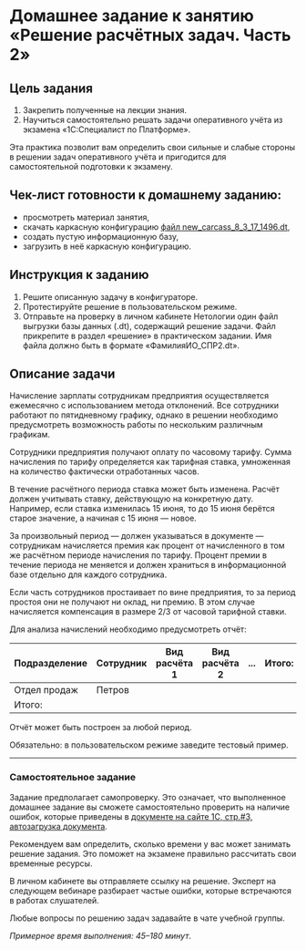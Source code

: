 # Домашнее задание к занятию «Решение расчётных задач. Часть 2»

## Цель задания

1. Закрепить полученные на лекции знания.
2. Научиться самостоятельно решать задачи оперативного учёта из экзамена «1С:Специалист по Платформе».

Эта практика позволит вам определить свои сильные и слабые стороны в решении задач оперативного учёта и пригодится для самостоятельной подготовки к экзамену.

## Чек-лист готовности к домашнему заданию:

- просмотреть материал занятия,
- скачать каркасную конфигурацию [файл new_carcass_8_3_17_1496.dt](https://github.com/Bofh82/onec-mid-homeworks/blob/main/OCPS/new_carcass_8_3_17_1496.dt),
- создать пустую информационную базу,
- загрузить в неё каркасную конфигурацию.

## Инструкция к заданию

1. Решите описанную задачу в конфигураторе.
2. Протестируйте решение в пользовательском режиме.
3. Отправьте на проверку в личном кабинете Нетологии один файл выгрузки базы данных (.dt), содержащий решение задачи. Файл прикрепите в раздел «решение» в практическом задании. Имя файла должно быть в формате «ФамилияИО_СПР2.dt».

## Описание задачи

Начисление зарплаты сотрудникам предприятия осуществляется ежемесячно с использованием метода отклонений. Все сотрудники работают по пятидневному графику, однако в решении необходимо предусмотреть возможность работы по нескольким различным графикам.

Сотрудники предприятия получают оплату по часовому тарифу. Сумма начисления по тарифу определяется как тарифная ставка, умноженная на количество фактически отработанных часов. 

В течение расчётного периода ставка может быть изменена. Расчёт должен учитывать ставку, действующую на конкретную дату. Например, если ставка изменилась 15 июня, то до 15 июня берётся старое значение, а начиная с 15 июня — новое.

За произвольный период — должен указываться в документе — сотрудникам начисляется премия как процент от начисленного в том же расчётном периоде начисления по тарифу. Процент премии в течение периода не меняется и должен храниться в информационной базе отдельно для каждого сотрудника.

Если часть сотрудников простаивает по вине предприятия, то за период простоя они не получают ни оклад, ни премию. В этом случае начисляется компенсация в размере 2/3 от часовой тарифной ставки.

Для анализа начислений необходимо предусмотреть отчёт:

| Подразделение      | Сотрудник | Вид расчёта 1 | Вид расчёта 2 | ... | Итого: |
|--------------------|-----------|---------------|---------------|-----|--------|
| Отдел продаж       | Петров    |               |               |     |        |
| Итого: ||

Отчёт может быть построен за любой период.


Обязательно: в пользовательском режиме заведите тестовый пример.

------

### Самостоятельное задание 

Задание предполагает самопроверку. Это означает, что выполненное домашнее задание вы сможете самостоятельно проверить на наличие ошибок, которые приведены в [документе на сайте 1С, стр.#3, автозагрузка документа](https://static.1c.ru/rus/partners/training/files/ATT83PL.rtf?356jhteyner67j340).

Рекомендуем вам определить, сколько времени у вас может занимать решение задания. Это поможет на экзамене правильно рассчитать свои временные ресурсы.

В личном кабинете вы отправляете ссылку на решение. Эксперт на следующем вебинаре разбирает частые ошибки, которые встречаются в работах слушателей.

Любые вопросы по решению задач задавайте в чате учебной группы.

*Примерное время выполнения: 45–180 минут*.
